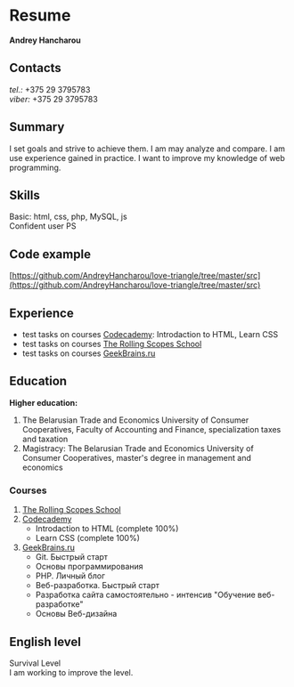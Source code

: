 # Resume  
**Andrey Hancharou**

## Contacts
*tel.:* +375 29 3795783  
*viber:* +375 29 3795783

## Summary
I set goals and strive to achieve them. I am may analyze and compare. I am use experience gained in practice. I want to improve my knowledge of web programming.

## Skills
Basic: html, css, php, MySQL, js   
Confident user PS

## Code example
[https://github.com/AndreyHancharou/love-triangle/tree/master/src](https://github.com/AndreyHancharou/love-triangle/tree/master/src)

## Experience
* test tasks on courses [Сodecademy](https://www.codecademy.com/): Introdaction to HTML, Learn CSS
* test tasks on courses [The Rolling Scopes School](https://school.rollingscopes.com/)
* test tasks on courses [GeekBrains.ru](https://geekbrains.ru/)

## Education
**Higher education:**
1. The Belarusian Trade and Economics University of Consumer Cooperatives, Faculty of Accounting and Finance, specialization taxes and taxation
2. Magistracy: The Belarusian Trade and Economics University of Consumer Cooperatives, master's degree in management and economics

### Courses
1. [The Rolling Scopes School](https://school.rollingscopes.com/)
2. [Сodecademy](https://www.codecademy.com/)
    * Introdaction to HTML (complete 100%)
    * Learn CSS (complete 100%)
3. [GeekBrains.ru](https://geekbrains.ru/)
    * Git. Быстрый старт
    * Основы программирования
    * PHP. Личный блог
    * Веб-разработка. Быстрый старт
    * Разработка сайта самостоятельно - интенсив "Обучение веб-разработке"
    * Основы Веб-дизайна

## English level
Survival Level  
I am working to improve the level.